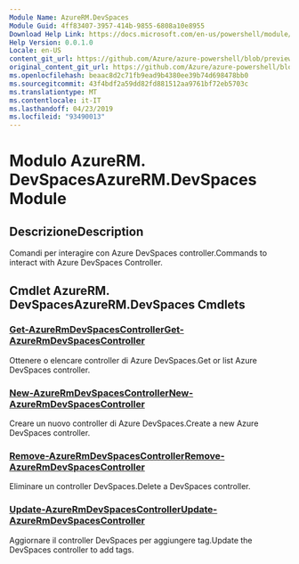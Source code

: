 ```yaml
---
Module Name: AzureRM.DevSpaces
Module Guid: 4ff83407-3957-414b-9855-6808a10e8955
Download Help Link: https://docs.microsoft.com/en-us/powershell/module/azurerm.devspaces
Help Version: 0.0.1.0
Locale: en-US
content_git_url: https://github.com/Azure/azure-powershell/blob/preview/src/ResourceManager/DevSpaces/Commands.DevSpaces/help/AzureRM.DevSpaces.md
original_content_git_url: https://github.com/Azure/azure-powershell/blob/preview/src/ResourceManager/DevSpaces/Commands.DevSpaces/help/AzureRM.DevSpaces.md
ms.openlocfilehash: beaac8d2c71fb9ead9b4380ee39b74d698478bb0
ms.sourcegitcommit: 43f4bdf2a59dd82fd881512aa9761bf72eb5703c
ms.translationtype: MT
ms.contentlocale: it-IT
ms.lasthandoff: 04/23/2019
ms.locfileid: "93490013"
---
```

# <span data-ttu-id="ba7ba-101">Modulo AzureRM. DevSpaces</span><span class="sxs-lookup"><span data-stu-id="ba7ba-101">AzureRM.DevSpaces Module</span></span>
## <span data-ttu-id="ba7ba-102">Descrizione</span><span class="sxs-lookup"><span data-stu-id="ba7ba-102">Description</span></span>
<span data-ttu-id="ba7ba-103">Comandi per interagire con Azure DevSpaces controller.</span><span class="sxs-lookup"><span data-stu-id="ba7ba-103">Commands to interact with Azure DevSpaces Controller.</span></span>

## <span data-ttu-id="ba7ba-104">Cmdlet AzureRM. DevSpaces</span><span class="sxs-lookup"><span data-stu-id="ba7ba-104">AzureRM.DevSpaces Cmdlets</span></span>
### [<span data-ttu-id="ba7ba-105">Get-AzureRmDevSpacesController</span><span class="sxs-lookup"><span data-stu-id="ba7ba-105">Get-AzureRmDevSpacesController</span></span>](Get-AzureRmDevSpacesController.md)
<span data-ttu-id="ba7ba-106">Ottenere o elencare controller di Azure DevSpaces.</span><span class="sxs-lookup"><span data-stu-id="ba7ba-106">Get or list Azure DevSpaces controller.</span></span>

### [<span data-ttu-id="ba7ba-107">New-AzureRmDevSpacesController</span><span class="sxs-lookup"><span data-stu-id="ba7ba-107">New-AzureRmDevSpacesController</span></span>](New-AzureRmDevSpacesController.md)
<span data-ttu-id="ba7ba-108">Creare un nuovo controller di Azure DevSpaces.</span><span class="sxs-lookup"><span data-stu-id="ba7ba-108">Create a new Azure DevSpaces controller.</span></span>

### [<span data-ttu-id="ba7ba-109">Remove-AzureRmDevSpacesController</span><span class="sxs-lookup"><span data-stu-id="ba7ba-109">Remove-AzureRmDevSpacesController</span></span>](Remove-AzureRmDevSpacesController.md)
<span data-ttu-id="ba7ba-110">Eliminare un controller DevSpaces.</span><span class="sxs-lookup"><span data-stu-id="ba7ba-110">Delete a DevSpaces controller.</span></span>

### [<span data-ttu-id="ba7ba-111">Update-AzureRmDevSpacesController</span><span class="sxs-lookup"><span data-stu-id="ba7ba-111">Update-AzureRmDevSpacesController</span></span>](Update-AzureRmDevSpacesController.md)
<span data-ttu-id="ba7ba-112">Aggiornare il controller DevSpaces per aggiungere tag.</span><span class="sxs-lookup"><span data-stu-id="ba7ba-112">Update the DevSpaces controller to add tags.</span></span> 

